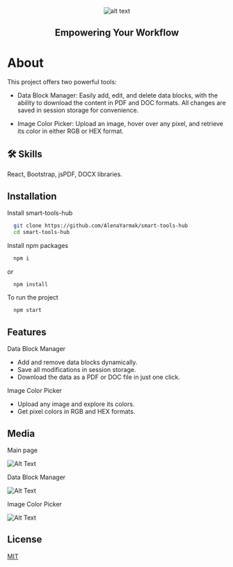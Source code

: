 <div align="center">
  <img src="https://i.postimg.cc/5yJy2zRf/Smart-Tool-1.png" alt="alt text">
</div>
<h2 align="center">
  Empowering Your Workflow
</h2>

# About

This project offers two powerful tools:

- Data Block Manager: Easily add, edit, and delete data blocks, with the ability to download the content in PDF and DOC formats. All changes are saved in session storage for convenience.

- Image Color Picker: Upload an image, hover over any pixel, and retrieve its color in either RGB or HEX format.

## 🛠 Skills
React, Bootstrap, jsPDF, DOCX libraries.

## Installation

Install smart-tools-hub

```bash
  git clone https://github.com/AlenaYarmak/smart-tools-hub
  cd smart-tools-hub
```

Install npm packages

```bash
  npm i
```
or
```bash
  npm install
```

To run the project

```bash
  npm start
```

## Features

Data Block Manager

- Add and remove data blocks dynamically.
- Save all modifications in session storage.
- Download the data as a PDF or DOC file in just one click.

Image Color Picker

- Upload any image and explore its colors.
- Get pixel colors in RGB and HEX formats.
   
## Media

Main page

![Alt Text](https://i.giphy.com/media/v1.Y2lkPTc5MGI3NjExZzRpM2g5ZzNzNGhiMjF0c3J1b3Z5amlrMm8zYXNpOWFjOHFhOXFtNiZlcD12MV9pbnRlcm5hbF9naWZfYnlfaWQmY3Q9Zw/KL6rEx7K75r2YxgbKE/giphy.gif)

Data Block Manager

![Alt Text](https://i.giphy.com/media/v1.Y2lkPTc5MGI3NjExN3ZzNjUyN2k5aXR5eGhiYW92eGE1bGVyd29oMDRpZzN5c2N0MW00MyZlcD12MV9pbnRlcm5hbF9naWZfYnlfaWQmY3Q9Zw/Qf8aniTzk6i6yypi3E/giphy.gif)

Image Color Picker

![Alt Text](https://media1.giphy.com/media/v1.Y2lkPTc5MGI3NjExcGw4OWdwdGpldzNyd2cxYnA0Yjh0eHlpcGswdjd5bGdlbjZ1ZzlwbiZlcD12MV9pbnRlcm5hbF9naWZfYnlfaWQmY3Q9Zw/JgAvk3cTNaJMM8hYIx/giphy.gif)

## License

[MIT](https://choosealicense.com/licenses/mit/)
